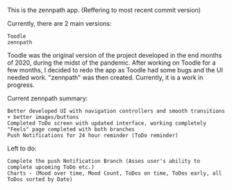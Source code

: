 This is the zennpath app. (Reffering to most recent commit version)

Currently, there are 2 main versions: 
    
    Toodle
    zennpath

Toodle was the original version of the project developed in the end months of 2020, during the midst of the pandemic.
After working on Toodle for a few months, I decided to redo the app as Toodle had some bugs and the UI needed work. "zennpath" was then created. Currently, it is a work in progress.

Current zennpath summary:

    Better developed UI with navigation controllers and smooth transitions + better images/buttons
    Completed ToDo screen with updated interface, working completely
    "Feels" page completed with both branches
    Push Notifications for 24 hour reminder (ToDo reminder) 
    
Left to do:

    Complete the push Notification Branch (Asses user's ability to complete upcoming ToDo etc.)
    Charts - (Mood over time, Mood Count, ToDos on time, ToDos early, all ToDos sorted by Date)

